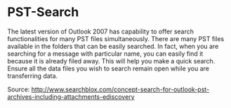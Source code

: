 PST-Search
==========

The latest version of Outlook 2007 has capability to offer search functionalities for many PST files simultaneously. There are many PST files available in the folders that can be easily searched. In fact, when you are searching for a message with particular name, you can easily find it because it is already filed away. This will help you make a quick search. Ensure all the data files you wish to search remain open while you are transferring data. 

Source: <a href="http://www.searchblox.com/concept-search-for-outlook-pst-archives-including-attachments-ediscovery">http://www.searchblox.com/concept-search-for-outlook-pst-archives-including-attachments-ediscovery</a>
